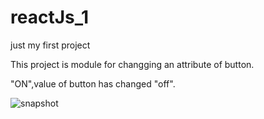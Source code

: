 # reactJs_1
just my first project

This project is module for changging an attribute of button.

"ON",value of button has changed "off".

![snapshot](https://user-images.githubusercontent.com/39393299/40276228-6f46e4a2-5bb9-11e8-8c0f-b4826ff580ea.png)
